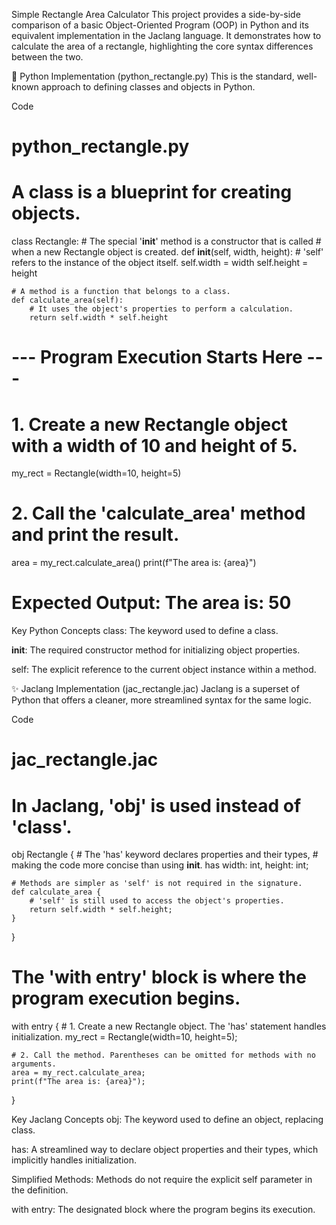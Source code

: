 Simple Rectangle Area Calculator
This project provides a side-by-side comparison of a basic Object-Oriented Program (OOP) in Python and its equivalent implementation in the Jaclang language. It demonstrates how to calculate the area of a rectangle, highlighting the core syntax differences between the two.

🐍 Python Implementation (python_rectangle.py)
This is the standard, well-known approach to defining classes and objects in Python.

Code
# python_rectangle.py

# A class is a blueprint for creating objects.
class Rectangle:
    # The special '__init__' method is a constructor that is called
    # when a new Rectangle object is created.
    def __init__(self, width, height):
        # 'self' refers to the instance of the object itself.
        self.width = width
        self.height = height

    # A method is a function that belongs to a class.
    def calculate_area(self):
        # It uses the object's properties to perform a calculation.
        return self.width * self.height

# --- Program Execution Starts Here ---
# 1. Create a new Rectangle object with a width of 10 and height of 5.
my_rect = Rectangle(width=10, height=5)

# 2. Call the 'calculate_area' method and print the result.
area = my_rect.calculate_area()
print(f"The area is: {area}")
# Expected Output: The area is: 50

Key Python Concepts
class: The keyword used to define a class.

__init__: The required constructor method for initializing object properties.

self: The explicit reference to the current object instance within a method.

✨ Jaclang Implementation (jac_rectangle.jac)
Jaclang is a superset of Python that offers a cleaner, more streamlined syntax for the same logic.

Code
# jac_rectangle.jac

# In Jaclang, 'obj' is used instead of 'class'.
obj Rectangle {
    # The 'has' keyword declares properties and their types,
    # making the code more concise than using __init__.
    has width: int, height: int;
    
    # Methods are simpler as 'self' is not required in the signature.
    def calculate_area {
        # 'self' is still used to access the object's properties.
        return self.width * self.height;
    }
}

# The 'with entry' block is where the program execution begins.
with entry {
    # 1. Create a new Rectangle object. The 'has' statement handles initialization.
    my_rect = Rectangle(width=10, height=5);
    
    # 2. Call the method. Parentheses can be omitted for methods with no arguments.
    area = my_rect.calculate_area; 
    print(f"The area is: {area}");
}

Key Jaclang Concepts
obj: The keyword used to define an object, replacing class.

has: A streamlined way to declare object properties and their types, which implicitly handles initialization.

Simplified Methods: Methods do not require the explicit self parameter in the definition.

with entry: The designated block where the program begins its execution.